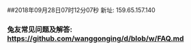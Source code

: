 ##2018年09月28日07时12分07秒 新址: 159.65.157.140
### 兔友常见问题及解答: https://github.com/wanggonging/d/blob/w/FAQ.md
